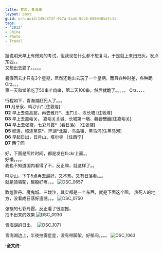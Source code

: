 ```yaml
---
title: 甘肃、青海湖
layout: post
guid: urn:uuid:145d873f-967a-4aa5-9dc5-6500405a7c41
tags:
- '2012'
- China
- Photo
- Travel
---
```

据说明天早上有微观的考试，但我现在什么都不想复习，于是就上来扫扫灰，发点东西。。  
又想出去耍了。。。。。

暑假回去才只有3个星期，居然还跑出去玩了一个星期，而且各种时差，各种跪 Orz。。。  
第一天和堂弟吃了50串羊肉串，第二天100串，然后就跪了。。。。。  Orz、、、、

行程如下，青海湖赶死人了。。。  
**D1** 月牙泉、鸣沙山* [住敦煌]  
**D2** 早上去莫高窟，再去雅丹*、玉门关、汉长城 [住敦煌]  
**D3** 早上去嘉峪关， 嘉峪关关城、长城第一墩、<del>魏晋壁画</del>[住嘉峪关]  
**D4** 早上去张掖，七彩丹霞*（<del>看日落</del>） [住张掖]   
**D5** 祁连，祁连草原*、环湖*北路、鸟岛镇、黑马河[住黑马河]  
**D6** 早起日出，日月山、塔尔寺 ［住西宁］  
**D7** 西宁回  

好，下面是照片时间，都是发在flickr上面。。  
好懒。。。。  
我也不知道国内看得了不，反正嘛，就这样了。。

鸣沙山，下午5点再去最好，又不热，又有日落看。。。  
就是骑骆驼，屁股好疼。。。
![DSC_0657](https://farm9.staticflickr.com/8448/7851378284_7d3822ab9d_b.jpg)

敦煌雅丹、魔鬼城、三垅沙，其实都是一个东西，就是下面这个图，
热死人的地方，没看成日落好遗憾。。。
![DSC_0750](https://farm9.staticflickr.com/8430/7872450250_8750d96d42_b.jpg)

张掖的七彩丹霞，反正看了很震撼，  
拍不出来的效果 
![DSC_0930](https://farm9.staticflickr.com/8287/7872448370_6de7a11eb9_b.jpg)

青海湖的日出， 
![DSC_1071](https://farm9.staticflickr.com/8308/7872441906_9df5e38abe_b.jpg)

青海湖边上，半夜拍得星星，没有带脚架，好郁闷。。。。
![DSC_1063](https://farm9.staticflickr.com/8284/7844545372_56f85020cb_b.jpg)


**·全文终·**

